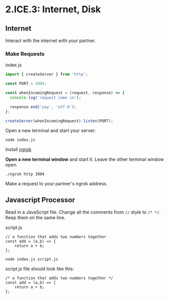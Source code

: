# 2.ICE.3: Internet, Disk

## Internet

Interact with the internet with your partner.

### Make Requests

index.js

```javascript
import { createServer } from 'http';

const PORT = 3004;

const whenIncomingRequest = (request, response) => {
  console.log('request came in');

  response.end('yay', 'utf-8');
};

createServer(whenIncomingRequest).listen(PORT);
```

Open a new terminal and start your server:

```text
node index.js
```

Install [ngrok](https://ngrok.com/).

**Open a new terminal window** and start it. Leave the other terminal window open.

```text
./ngrok http 3004
```

Make a request to your partner's ngrok address.

## Javascript Processor

Read in a JavaScript file. Change all the comments from `//` style to `/* */`. Keep them on the same line.

script.js

```text
// a function that adds two numbers together
const add = (a,b) => {
    return a + b;
};
```

```text
node index.js script.js
```

script.js file should look like this:

```text
/* a function that adds two numbers together */
const add = (a,b) => {
    return a + b;
};
```

